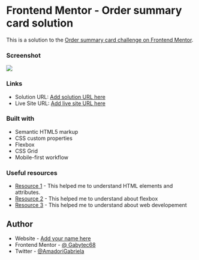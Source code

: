 # Frontend Mentor - Order summary card solution

This is a solution to the [Order summary card challenge on Frontend Mentor](https://www.frontendmentor.io/challenges/order-summary-component-QlPmajDUj).

### Screenshot

![](./screenshot.jpg)

### Links

- Solution URL: [Add solution URL here](https://your-solution-url.com)
- Live Site URL: [Add live site URL here](https://your-live-site-url.com)

### Built with

- Semantic HTML5 markup
- CSS custom properties
- Flexbox
- CSS Grid
- Mobile-first workflow

### Useful resources

- [Resource 1](https://htmlreference.io/) - This helped me to understand HTML elements and attributes.
- [Resource 2](https://css-tricks.com/snippets/css/a-guide-to-flexbox/#background) - This helped me to understand about flexbox
- [Resource 3](https://platzi.com/) - This helped me to understand about web developement

## Author

- Website - [Add your name here](https://www.your-site.com)
- Frontend Mentor - [@ Gabytec68](https://www.frontendmentor.io/profile/Gabytec68)
- Twitter - [@AmadoriGabriela](https://www.twitter.com/AmadoriGabriela)
